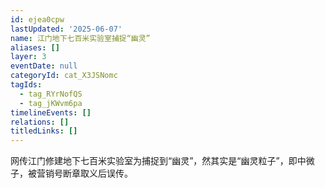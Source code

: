 ```yaml
---
id: ejea0cpw
lastUpdated: '2025-06-07'
name: 江门地下七百米实验室捕捉“幽灵”
aliases: []
layer: 3
eventDate: null
categoryId: cat_X3JSNomc
tagIds:
  - tag_RYrNofQS
  - tag_jKWvm6pa
timelineEvents: []
relations: []
titledLinks: []
---
```

网传江门修建地下七百米实验室为捕捉到“幽灵”，然其实是“幽灵粒子”，即中微子，被营销号断章取义后误传。
